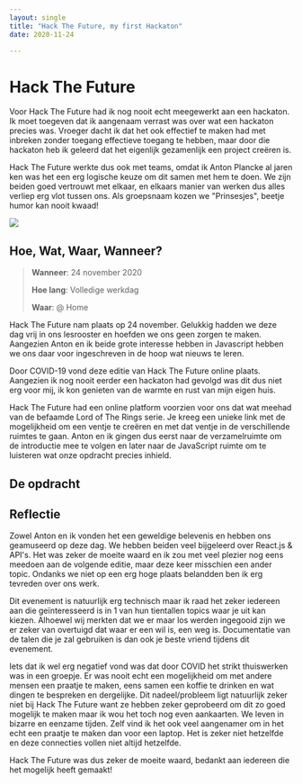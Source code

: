 ```yaml
---
layout: single
title: "Hack The Future, my first Hackaton"
date: 2020-11-24

---
```


# Hack The Future

Voor Hack The Future had ik nog nooit echt meegewerkt aan een hackaton. Ik moet toegeven dat ik aangenaam verrast was over wat een hackaton precies was. Vroeger dacht ik dat het ook effectief te maken had met inbreken zonder toegang effectieve toegang te hebben, maar door die hackaton heb ik geleerd dat het eigenlijk gezamenlijk een project creëren is. 

Hack The Future werkte dus ook met teams, omdat ik Anton Plancke al jaren ken was het een erg logische keuze om dit samen met hem te doen. We zijn beiden goed vertrouwt met elkaar, en elkaars manier van werken dus alles verliep erg vlot tussen ons. Als groepsnaam kozen we "Prinsesjes", beetje humor kan nooit kwaad!

![](https://hackthefuture.be/uploads/_1200x675_crop_center-center_none/HTF-Home-Fold-Copy-2.png)

## Hoe, Wat, Waar, Wanneer?

> **Wanneer**: 24 november 2020
>
> **Hoe lang**: Volledige werkdag
>
> **Waar**: @ Home

Hack The Future nam plaats op 24 november. Gelukkig hadden we deze dag vrij in ons lesrooster en hoefden we ons geen zorgen te maken. Aangezien Anton en ik beide grote interesse hebben in Javascript hebben we ons daar voor ingeschreven in de hoop wat nieuws te leren. 

Door COVID-19 vond deze editie van Hack The Future online plaats. Aangezien ik nog nooit eerder een hackaton had gevolgd was dit dus niet erg voor mij, ik kon genieten van de warmte en rust van mijn eigen huis. 

Hack The Future had een online platform voorzien voor ons dat wat meehad van de befaamde Lord of The Rings serie. Je kreeg een unieke link met de mogelijkheid om een ventje te creëren en met dat ventje in de verschillende ruimtes te gaan. Anton en ik gingen dus eerst naar de verzamelruimte om de introductie mee te volgen en later naar de JavaScript ruimte om te luisteren wat onze opdracht precies inhield. 

## De opdracht

## Reflectie

Zowel Anton en ik vonden het een geweldige belevenis en hebben ons geamuseerd op deze dag. We hebben beiden veel bijgeleerd over React.js & API's. Het was zeker de moeite waard en ik zou met veel plezier nog eens meedoen aan de volgende editie, maar deze keer misschien een ander topic. Ondanks we niet op een erg hoge plaats belandden ben ik erg tevreden over ons werk. 

Dit evenement is natuurlijk erg technisch maar ik raad het zeker iedereen aan die geïnteresseerd is in 1 van hun tientallen topics waar je uit kan kiezen. Alhoewel wij merkten dat we er maar los werden ingegooid zijn we er zeker van overtuigd dat waar er een wil is, een weg is. Documentatie van de talen die je zal gebruiken is dan ook je beste vriend tijdens dit evenement. 

Iets dat ik wel erg negatief vond was dat door COVID het strikt thuiswerken was in een groepje. Er was nooit echt een mogelijkheid om met andere mensen een praatje te maken, eens samen een koffie te drinken en wat dingen te bespreken en dergelijke. Dit nadeel/probleem ligt natuurlijk zeker niet bij Hack The Future want ze hebben zeker geprobeerd om dit zo goed mogelijk te maken maar ik wou het toch nog even aankaarten. We leven in bizarre en eenzame tijden. Zelf vind ik het ook veel aangenamer om in het echt een praatje te maken dan voor een laptop. Het is zeker niet hetzelfde en deze connecties vollen niet altijd hetzelfde. 

Hack The Future was dus zeker de moeite waard, bedankt aan iedereen die het mogelijk heeft gemaakt!